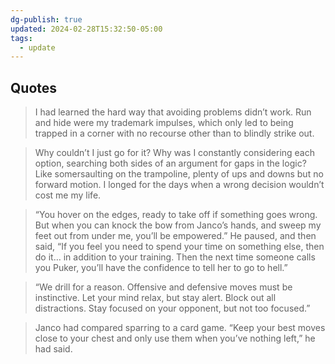 ```yaml
---
dg-publish: true
updated: 2024-02-28T15:32:50-05:00
tags:
  - update
---
```


## Quotes

> I had learned the hard way that avoiding problems didn’t work. Run and hide were my trademark impulses, which only led to being trapped in a corner with no recourse other than to blindly strike out.

> Why couldn’t I just go for it? Why was I constantly considering each option, searching both sides of an argument for gaps in the logic? Like somersaulting on the trampoline, plenty of ups and downs but no forward motion. I longed for the days when a wrong decision wouldn’t cost me my life.

> “You hover on the edges, ready to take off if something goes wrong. But when you can knock the bow from Janco’s hands, and sweep my feet out from under me, you’ll be empowered.” He paused, and then said, “If you feel you need to spend your time on something else, then do it… in addition to your training. Then the next time someone calls you Puker, you’ll have the confidence to tell her to go to hell.”

> “We drill for a reason. Offensive and defensive moves must be instinctive. Let your mind relax, but stay alert. Block out all distractions. Stay focused on your opponent, but not too focused.”

> Janco had compared sparring to a card game. “Keep your best moves close to your chest and only use them when you’ve nothing left,” he had said.